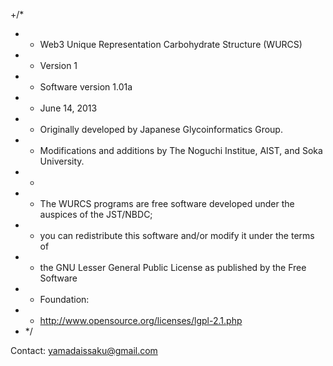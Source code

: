 +/*
 + * Web3 Unique Representation Carbohydrate Structure (WURCS)
 + * Version 1
 + * Software version 1.01a
 + * June 14, 2013
 + * Originally developed by Japanese Glycoinformatics Group.
 + * Modifications and additions by The Noguchi Institue, AIST, and Soka University.
 + *
 + * The WURCS programs are free software developed under the auspices of the JST/NBDC;
 + * you can redistribute this software and/or modify it under the terms of
 + * the GNU Lesser General Public License as published by the Free Software
 + * Foundation:
 + * http://www.opensource.org/licenses/lgpl-2.1.php
 + */

Contact: yamadaissaku@gmail.com

